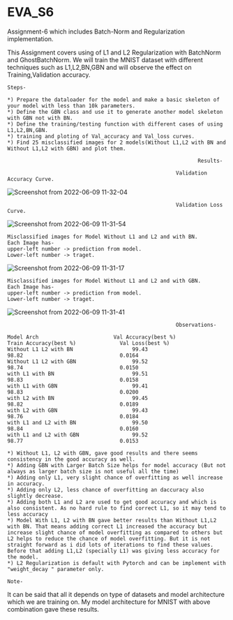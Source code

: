 # EVA_S6
Assignment-6 which includes Batch-Norm and Regularization implementation.

This Assignment covers using of L1 and L2 Regularization with BatchNorm and GhostBatchNorm.
We will train the MNIST dataset with different techniques such as L1,L2,BN,GBN and will observe the effect on Training,Validation accuracy.
```
Steps-
```
```
*) Prepare the dataloader for the model and make a basic skeleton of your model with less than 10k parameters.
*) Define the GBN class and use it to generate another model skeleton with GBN not with BN.
*) Define the training/testing function with different cases of using L1,L2,BN,GBN.
*) training and ploting of Val_accuracy and Val_loss curves.
*) Find 25 misclassified images for 2 models(Without L1,L2 with BN and Without L1,L2 with GBN) and plot them.
```

```
                                                             Results-
```

```
                                                      Validation Accuracy Curve.
```

![Screenshot from 2022-06-09 11-32-04](https://user-images.githubusercontent.com/28132746/172825547-9a5d7ba2-8ab4-4eec-8dac-4c488afcd18a.png)

```
                                                      Validation Loss Curve.
```

![Screenshot from 2022-06-09 11-31-54](https://user-images.githubusercontent.com/28132746/172825786-a540c0fb-305e-4ce8-a094-68b1758bcccb.png)


```
Misclassified images for Model Without L1 and L2 and with BN.
Each Image has-
upper-left number -> prediction from model.
Lower-left number -> traget.
```

![Screenshot from 2022-06-09 11-31-17](https://user-images.githubusercontent.com/28132746/172825908-f95b69ca-610f-411f-91c1-9f3089352264.png)


```
Misclassified images for Model Without L1 and L2 and with GBN.
Each Image has-
upper-left number -> prediction from model.
Lower-left number -> traget.
```

![Screenshot from 2022-06-09 11-31-41](https://user-images.githubusercontent.com/28132746/172825953-51c6367c-d9f4-4cf6-8d2e-d24df5127227.png)

```
                                                      Observations-
```
```
Model Arch                        Val Accuracy(best %)                        Train Accuracy(best %)              Val Loss(best %)
Without L1 L2 with BN                   99.43                                       98.82                               0.0164
Without L1 L2 with GBN                  99.52                                       98.74                               0.0150    
with L1 with BN                         99.51                                       98.83                               0.0158
with L1 with GBN                        99.41                                       98.83                               0.0200
with L2 with BN                         99.45                                       98.82                               0.0189
with L2 with GBN                        99.43                                       98.76                               0.0184
with L1 and L2 with BN                  99.50                                       98.84                               0.0160
with L1 and L2 with GBN                 99.52                                       98.77                               0.0153
```
```
*) Without L1, L2 with GBN, gave good results and there seems consistency in the good accuracy as well.
*) Adding GBN with Larger Batch Size helps for model accuracy (But not always as larger batch size is not useful all the time)
*) Adding only L1, very slight chance of overfitting as well increase in accuracy.
*) Adding only L2, less chance of overfitting an daccuracy also slightly decrease.
*) Adding both L1 and L2 are used to get good accuracy and which is also consistent. As no hard rule to find correct L1, so it may tend to less accuracy
*) Model With L1, L2 with BN gave better results than Without L1,L2 with BN. That means adding correct L1 increased the accuracy but increase slight chance of model overfitting as compared to others but L2 helps to reduce the chance of model overfitting. But it is not straight forward as i did lots of iterations to find these values. Before that adding L1,L2 (specially L1) was giving less accuracy for the model.
*) L2 Regularization is default with Pytorch and can be implement with "weight_decay " parameter only.
```

```
Note-
```
It can be said that all it depends on type of datasets and model architecture which we are training on. My model architecture for MNIST with above combination gave these results.


